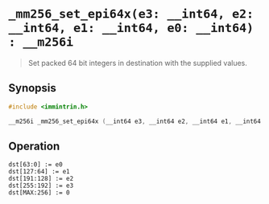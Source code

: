 `_mm256_set_epi64x(e3: __int64, e2: __int64, e1: __int64, e0: __int64) : __m256i`
=================================================================================

> Set packed 64 bit integers in destination with the supplied values.

## Synopsis

```c
#include <immintrin.h>

__m256i _mm256_set_epi64x (__int64 e3, __int64 e2, __int64 e1, __int64 e0);
```

## Operation

```
dst[63:0] := e0
dst[127:64] := e1
dst[191:128] := e2
dst[255:192] := e3
dst[MAX:256] := 0
```
